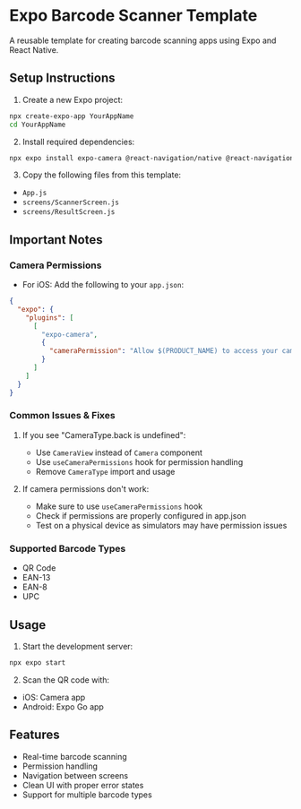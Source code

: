 # Expo Barcode Scanner Template

A reusable template for creating barcode scanning apps using Expo and React Native.

## Setup Instructions

1. Create a new Expo project:
```bash
npx create-expo-app YourAppName
cd YourAppName
```

2. Install required dependencies:
```bash
npx expo install expo-camera @react-navigation/native @react-navigation/native-stack react-native-screens react-native-safe-area-context
```

3. Copy the following files from this template:
- `App.js`
- `screens/ScannerScreen.js`
- `screens/ResultScreen.js`

## Important Notes

### Camera Permissions
- For iOS: Add the following to your `app.json`:
```json
{
  "expo": {
    "plugins": [
      [
        "expo-camera",
        {
          "cameraPermission": "Allow $(PRODUCT_NAME) to access your camera"
        }
      ]
    ]
  }
}
```

### Common Issues & Fixes
1. If you see "CameraType.back is undefined":
   - Use `CameraView` instead of `Camera` component
   - Use `useCameraPermissions` hook for permission handling
   - Remove `CameraType` import and usage

2. If camera permissions don't work:
   - Make sure to use `useCameraPermissions` hook
   - Check if permissions are properly configured in app.json
   - Test on a physical device as simulators may have permission issues

### Supported Barcode Types
- QR Code
- EAN-13
- EAN-8
- UPC

## Usage
1. Start the development server:
```bash
npx expo start
```

2. Scan the QR code with:
- iOS: Camera app
- Android: Expo Go app

## Features
- Real-time barcode scanning
- Permission handling
- Navigation between screens
- Clean UI with proper error states
- Support for multiple barcode types 